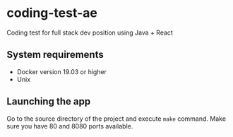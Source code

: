 # coding-test-ae
Coding test for full stack dev position using Java + React

## System requirements
- Docker version 19.03 or higher
- Unix

## Launching the app
Go to the source directory of the project and execute `make` command. Make sure you have 80 and 8080 ports available.
